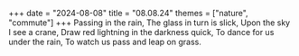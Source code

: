 +++
date = "2024-08-08"
title = "08.08.24"
themes = ["nature", "commute"]
+++
Passing in the rain,
The glass in turn is slick,
Upon the sky I see a crane,
Draw red lightning in the darkness quick,
To dance for us under the rain,
To watch us pass and leap on grass.
